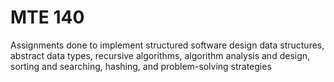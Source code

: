 # MTE 140

Assignments done to implement structured software design data structures, abstract data types, 
recursive algorithms, algorithm analysis and design, sorting and searching, hashing, and problem-solving strategies
